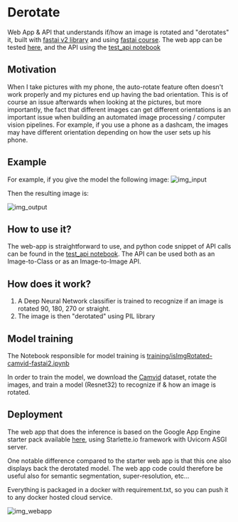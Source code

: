 # Derotate
Web App & API that understands if/how an image is rotated and "derotates" it, built with [fastai v2 library](https://dev.fast.ai/) and using [fastai course](https://course.fast.ai/). The web app can be tested [here](https://derotate.appspot.com/), and the API using the [test_api notebook](test_api.ipynb)

## Motivation
When I take pictures with my phone, the auto-rotate feature often doesn't work properly and my pictures end up having the bad orientation. This is of course an issue afterwards when looking at the pictures, but more importantly, the fact that different images can get different orientations is an important issue when building an automated image processing / computer vision pipelines. For example, if you use a phone as a dashcam, the images may have different orientation depending on how the user sets up his phone.

## Example
For example, if you give the model the following image:
![img_input](https://github.com/sebderhy/derotate/blob/master/images/test_img_2.png "Rotated image") 

Then the resulting image is:

![img_output](https://github.com/sebderhy/derotate/blob/master/images/test_img.png "Derotated image")

## How to use it?
The web-app is straightforward to use, and python code snippet of API calls can be found in the [test_api notebook](test_api.ipynb). The API can be used both as an Image-to-Class or as an Image-to-Image API.

## How does it work?
1) A Deep Neural Network classifier is trained to recognize if an image is rotated 90, 180, 270 or straight.
2) The image is then "derotated" using PIL library

## Model training

The Notebook responsible for model training is [training/isImgRotated-camvid-fastai2.ipynb](https://github.com/sebderhy/derotate/blob/master/training/isImgRotated-camvid-fastai2.ipynb)

In order to train the model, we download the [Camvid](http://mi.eng.cam.ac.uk/research/projects/VideoRec/CamVid/) dataset, rotate the images, and train a model (Resnet32) to recognize if & how an image is rotated.

## Deployment
The web app that does the inference is based on the Google App Engine starter pack available [here](https://github.com/fastai/course-v3/raw/master/docs/production/google-app-engine.zip), using Starlette.io framework with Uvicorn ASGI server.

One notable difference compared to the starter web app is that this one also displays back the derotated model. The web app code could therefore be useful also for semantic segmentation, super-resolution, etc...   

Everything is packaged in a docker with requirement.txt, so you can push it to any docker hosted cloud service.

![img_webapp](https://github.com/sebderhy/derotate/blob/master/images/derotate_capture.PNG "Webapp Screenshot")
